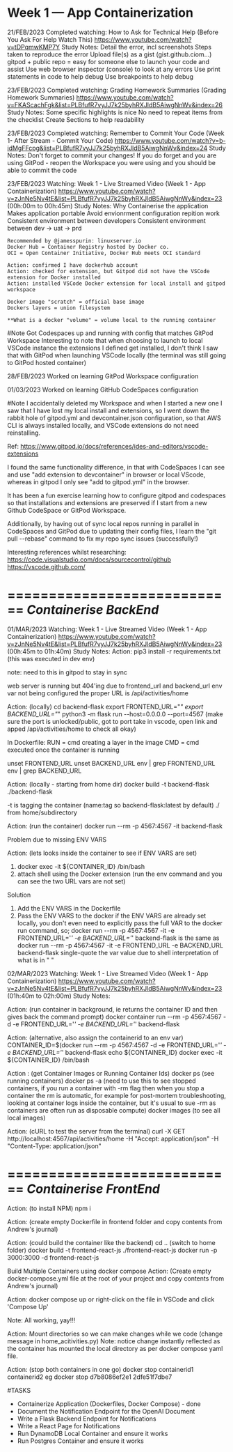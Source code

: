 # Week 1 — App Containerization

21/FEB/2023
Completed watching: How to Ask for Technical Help (Before You Ask For Help Watch This)
https://www.youtube.com/watch?v=tDPqmwKMP7Y
Study Notes:
    Detail the error, incl screenshots
    Steps taken to reproduce the error
    Upload file(s) as a gist (gist.github.ciom...)
    gitpod + public repo = easy for someone else to launch your code and assist
    Use web browser inspector (console) to look at any errors
    Use print statements in code to help debug
    Use breakpoints to help debug

23/FEB/2023
Completed watching: Grading Homework Summaries (Grading Homework Summaries)
https://www.youtube.com/watch?v=FKAScachFgk&list=PLBfufR7vyJJ7k25byhRXJldB5AiwgNnWv&index=26
Study Notes:
    Some specific highlights is nice
    No need to repeat items from the checklist
    Create Sections to help readability

23/FEB/2023
Completed watching: Remember to Commit Your Code (Week 1- After Stream - Commit Your Code)
https://www.youtube.com/watch?v=b-idMgFFcpg&list=PLBfufR7vyJJ7k25byhRXJldB5AiwgNnWv&index=24
Study Notes:
    Don't forget to commit your changes!
    If you do forget and you are using GitPod - reopen the Workspace you were using and you should be able to commit the code

23/FEB/2023
Watching: Week 1 - Live Streamed Video (Week 1 - App Containerization)
https://www.youtube.com/watch?v=zJnNe5Nv4tE&list=PLBfufR7vyJJ7k25byhRXJldB5AiwgNnWv&index=23 (00h:00m to 00h:45m)
Study Notes:
    Why Containerise the application
        Makes application portable
        Avoid envionrment configuration repition work
        Consistent environment between developers
        Consistent environment between dev -> uat -> prd
        
    Recommended	by @jamesspurin: linuxserver.io
    Docker Hub = Container Registry hosted by Docker co.
    OCI = Open Container Initiative, Docker Hub meets OCI standard

    Action: confirmed I have dockerhub account
    Action: checked for extension, but Gitpod did not have the VSCode extension for Docker installed
    Action: installed VSCode Docker extension for local install and gitpod workspace

    Docker image "scratch" = official base image
    Dockers layers = union filesystem

    **What is a docker "volume" = volume local to the running container
     
#Note
Got Codespaces up and running with config that matches GitPod Workspace
Interesting to note that when choosing to launch to local VSCode instance the extensions I defined get installed, I don't think I saw that with GitPod when launching VSCode locally (the terminal was still going to GitPod hosted container)

28/FEB/2023
Worked on learning GitPod Workspace configuration

01/03/2023
Worked on learning GitHub CodeSpaces configuration

#Note
I accidentally deleted my Workspace and when I started a new one I saw that I have lost my local install and extensions, so I went down the rabbit hole of gitpod.yml and devcontainer.json configuration, so that AWS CLI is always installed locally, and VSCode extensions do not need reinstalling.

Ref: https://www.gitpod.io/docs/references/ides-and-editors/vscode-extensions

I found the same functionality difference, in that with CodeSpaces I can see and use "add extension to devcontainer" in browser or local VScode, whereas in gitpod I only see "add to gitpod.yml" in the browser.

It has been a fun exercise learning how to configure gitpod and codespaces so that installations and extensions are preserved if I start from a new Github CodeSpace or GitPod Workspace.

Additionally, by having out of sync local repos running in parallel in CodeSpaces and GitPod due to updating their config files, I learn the "git pull --rebase" command to fix my repo sync issues (successfully!)

Interesting references whilst researching:
https://code.visualstudio.com/docs/sourcecontrol/github
https://vscode.github.com/

============================
***Containerise BackEnd***
============================

01/MAR/2023
Watching: Week 1 - Live Streamed Video (Week 1 - App Containerization)
https://www.youtube.com/watch?v=zJnNe5Nv4tE&list=PLBfufR7vyJJ7k25byhRXJldB5AiwgNnWv&index=23 (00h:45m to 01h:40m)
Study Notes:
Action: pip3 install -r requirements.txt
(this was executed in dev env)

note: need to this in gitpod to stay in sync

web server is running but 404'ing due to frontend_url and backend_url env var not being configured
the proper URL is /api/activities/home

Action: (locally)
cd backend-flask
export FRONTEND_URL="*"
export BACKEND_URL="*"
python3 -m flask run --host=0.0.0.0 --port=4567
(make sure the port is unlocked/public, got to port take in vscode, open link and apped /api/activities/home to check all okay)

In Dockerfile:
RUN = cmd creating a layer in the image
CMD = cmd executed once the container is running

unset FRONTEND_URL
unset BACKEND_URL
env | grep FRONTEND_URL
env | grep BACKEND_URL

Action: (locally - starting from home dir)
docker build -t backend-flask ./backend-flask

-t is tagging the container (name:tag so backend-flask:latest by default)
./ from home/subdirectory

Action: (run the container)
docker run --rm -p 4567:4567 -it backend-flask

Problem due to missing ENV VARS

Action: (lets looks inside the container to see if ENV VARS are set)
1. docker exec -it ${CONTAINER_ID} /bin/bash
2. attach shell using the Docker extension
(run the env command and you can see the two URL vars are not set)

Solution
1. Add the ENV VARS in the Dockerfile
2. Pass the ENV VARS to the docker 
if the ENV VARS are already set locally, you don't even need to explicitly pass the full VAR to the docker run command, so;
docker run --rm -p 4567:4567 -it -e FRONTEND_URL='*' -e BACKEND_URL='*' backend-flask
is the same as
docker run --rm -p 4567:4567 -it -e FRONTEND_URL -e BACKEND_URL backend-flask
single-quote the var value due to shell interpretation of what is in " "

02/MAR/2023
Watching: Week 1 - Live Streamed Video (Week 1 - App Containerization)
https://www.youtube.com/watch?v=zJnNe5Nv4tE&list=PLBfufR7vyJJ7k25byhRXJldB5AiwgNnWv&index=23 (01h:40m to 02h:00m)
Study Notes:

Action: (run container in background, ie returns the container ID and then gives back the command prompt)
docker container run --rm -p 4567:4567 -d -e FRONTEND_URL='*' -e BACKEND_URL='*' backend-flask

Action: (alternative, also assign the containerid to an env var)
CONTAINER_ID=$(docker run --rm -p 4567:4567 -d -e FRONTEND_URL='*' -e BACKEND_URL='*' backend-flask
echo ${CONTAINER_ID}
docker exec -it ${CONTAINER_ID} /bin/bash

Action : (get Container Images or Running Container Ids)
docker ps (see running containers)
docker ps -a (need to use this to see stopped containers, if you run a container with -rm flag then when you stop a container the rm is automatic, for example for post-mortem troubleshooting, looking at container logs inside the container, but it's usual to sue -rm as containers are often run as disposable compute)
docker images (to see all local images)

Action: (cURL to test the server from the terminal)
curl -X GET http://localhost:4567/api/activities/home -H "Accept: application/json" -H "Content-Type: application/json"

============================
***Containerise FrontEnd***
============================

Action: (to install NPM)
npm i

Action: 
(create empty Dockerfile in frontend folder and copy contents from Andrew's journal)

Action: (could build the container like the backend)
cd .. (switch to home folder)
docker build -t frontend-react-js ./frontend-react-js
docker run -p 3000:3000 -d frontend-react-js

Build Multiple Containers using docker compose
Action: 
(Create empty docker-compose.yml file at the root of your project and copy contents from Andrew's journal)

Action:
docker compose up
or
right-click on the file in VSCode and click 'Compose Up'

Note: All working, yay!!!

Action: Mount directories so we can make changes while we code (change message in home_acitivities.py)
Note: notice change instantly reflected as the container has mounted the local directory as per docker compose yaml file.

Action: (stop both containers in one go)
docker stop containerid1 containerid2
eg docker stop d7b8086ef2e1 2dfe51f7dbe7

#TASKS
- Containerize Application (Dockerfiles, Docker Compose) - done
- Document the Notification Endpoint for the OpenAI Document
- Write a Flask Backend Endpoint for Notifications
- Write a React Page for Notifications
- Run DynamoDB Local Container and ensure it works
- Run Postgres Container and ensure it works
